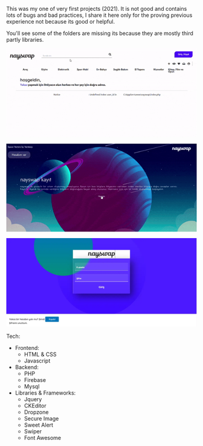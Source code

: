 This was my one of very first projects (2021). It is not good and contains lots of bugs and bad practices, I share it here only for the proving previous experience not because its good or helpful. 

You'll see some of the folders are missing its because they are mostly third partly libraries.

![](https://github.com/avvprime/nayswap/blob/main/sr-2.gif)

![](https://github.com/avvprime/nayswap/blob/main/sr-1.gif)

![](https://github.com/avvprime/nayswap/blob/main/ss.webp)

Tech:
  - Frontend:
     - HTML & CSS
     - Javascript
  - Backend:
     - PHP
     - Firebase
     - Mysql
  - Libraries & Frameworks:
     - Jquery
     - CKEditor
     - Dropzone
     - Secure Image
     - Sweet Alert
     - Swiper
     - Font Awesome
